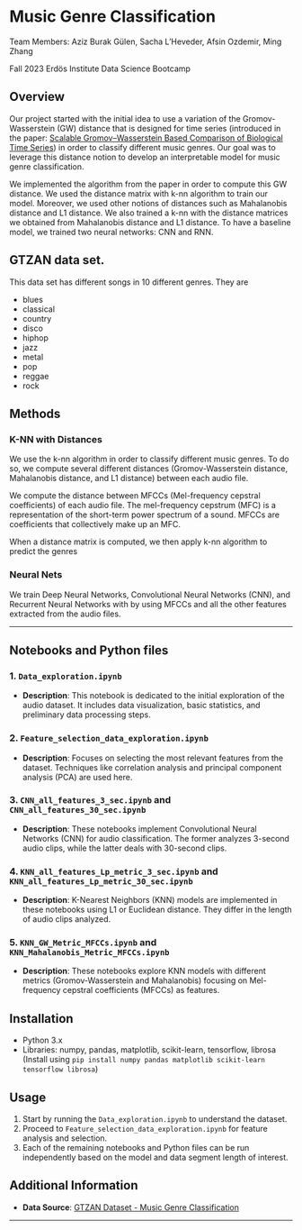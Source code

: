 # Music Genre Classification

Team Members: Aziz Burak Gülen, Sacha L’Heveder, Afsin Ozdemir, Ming Zhang

Fall 2023 Erdös Institute Data Science Bootcamp

## Overview
Our project started with the initial idea to use a variation of the Gromov-Wasserstein (GW) distance that is designed for time series (introduced in the paper: [Scalable Gromov–Wasserstein Based Comparison of Biological Time Series](https://link.springer.com/article/10.1007/s11538-023-01175-y)) in order to classify different music genres. Our goal was to leverage this distance notion to develop an interpretable model for music genre classification.

We implemented the algorithm from the paper in order to compute this GW distance. We used the distance matrix with k-nn algorithm to train our model. Moreover, we used other notions of distances such as Mahalanobis distance and L1 distance. We also trained a k-nn with the distance matrices we obtained from Mahalanobis distance and L1 distance. To have a baseline model, we trained two neural networks: CNN and RNN.

## GTZAN data set. 
This data set has different songs in 10 different genres. They are 
- blues 
- classical 
- country 
- disco
- hiphop 
- jazz
- metal 
- pop
- reggae 
- rock 

## Methods 
### K-NN with Distances
We use the k-nn algorithm in order to classify different music genres. To do so, we compute several different distances (Gromov-Wasserstein distance, Mahalanobis distance, and L1 distance) between each audio file.

We compute the distance between MFCCs (Mel-frequency cepstral coefficients) of each audio file. The mel-frequency cepstrum (MFC) is a representation of the short-term power spectrum of a sound. MFCCs are coefficients that collectively make up an MFC.

When a distance matrix is computed, we then apply k-nn algorithm to predict the genres

### Neural Nets
We train Deep Neural Networks, Convolutional Neural Networks (CNN), and Recurrent Neural Networks with by using MFCCs and all the other features extracted from the audio files.

---


## Notebooks and Python files

### 1. `Data_exploration.ipynb`
- **Description**: This notebook is dedicated to the initial exploration of the audio dataset. It includes data visualization, basic statistics, and preliminary data processing steps.

### 2. `Feature_selection_data_exploration.ipynb`
- **Description**: Focuses on selecting the most relevant features from the dataset. Techniques like correlation analysis and principal component analysis (PCA) are used here.

### 3. `CNN_all_features_3_sec.ipynb` and `CNN_all_features_30_sec.ipynb`
- **Description**: These notebooks implement Convolutional Neural Networks (CNN) for audio classification. The former analyzes 3-second audio clips, while the latter deals with 30-second clips.

### 4. `KNN_all_features_Lp_metric_3_sec.ipynb` and `KNN_all_features_Lp_metric_30_sec.ipynb`
- **Description**: K-Nearest Neighbors (KNN) models are implemented in these notebooks using L1 or Euclidean distance. They differ in the length of audio clips analyzed.

### 5. `KNN_GW_Metric_MFCCs.ipynb` and `KNN_Mahalanobis_Metric_MFCCs.ipynb`
- **Description**: These notebooks explore KNN models with different metrics (Gromov-Wasserstein and Mahalanobis) focusing on Mel-frequency cepstral coefficients (MFCCs) as features.

## Installation

- Python 3.x
- Libraries: numpy, pandas, matplotlib, scikit-learn, tensorflow, librosa (Install using `pip install numpy pandas matplotlib scikit-learn tensorflow librosa`)

## Usage

1. Start by running the `Data_exploration.ipynb` to understand the dataset.
2. Proceed to `Feature_selection_data_exploration.ipynb` for feature analysis and selection.
3. Each of the remaining notebooks and Python files can be run independently based on the model and data segment length of interest.

## Additional Information

- **Data Source**: [GTZAN Dataset - Music Genre Classification](https://www.kaggle.com/datasets/andradaolteanu/gtzan-dataset-music-genre-classification)
<!-- - **Limitations**: [Mention any limitations or considerations in the data or methods used]
- **Contact**: [Your contact information] -->

---

<!-- ## Obtaining GTNAZ data set 
You can obtain the dataset from the following Kaggle link:
[GTZAN Dataset - Music Genre Classification](https://www.kaggle.com/datasets/andradaolteanu/gtzan-dataset-music-genre-classification) -->
